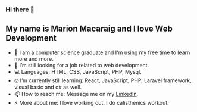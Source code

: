 ### Hi there 👋
## My name is Marion Macaraig and I love Web Development

- 🌱 I am a computer science graduate and I'm using my free time to learn more and more.
- 🔭 I’m still looking for a job related to web development.
- 💻 Languages: HTML, CSS, JavaScript, PHP, Mysql.
- 🤓 I’m currently still learning: React, JavaScript, PHP, Laravel framework, visual basic and c# as well.
- 📫 How to reach me: Message me on my [LinkedIn](https://www.linkedin.com/in/marionChristianmacaraig).
- ⚡ More about me: I love working out. I do calisthenics workout. 






